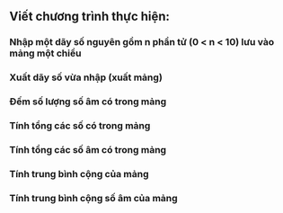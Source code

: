 ## **Viết chương trình thực hiện:**

### Nhập một dãy số nguyên gồm n phần tử (0 < n < 10) lưu vào mảng một chiều
### Xuất dãy số vừa nhập (xuất mảng)
### Đếm số lượng số âm có trong mảng
### Tính tổng các số có trong mảng
### Tính tổng các số âm có trong mảng
### Tính trung bình cộng của mảng
### Tính trung bình cộng số âm của mảng
